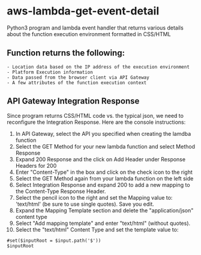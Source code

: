 # aws-lambda-get-event-detail
Python3 program and lambda event handler that returns various details about the
function execution environment formatted in CSS/HTML

## Function returns the following:
    - Location data based on the IP address of the execution environment
    - Platform Execution information
    - Data passed from the browser client via API Gateway
    - A few attributes of the function execution context

## API Gateway Integration Response
Since program returns CSS/HTML code vs. the typical json, we need to
reconfigure the Integration Response. Here are the console instructions:

  1. In API Gateway, select the API you specified when creating the lamdba function
  2. Select the GET Method for your new lambda function and select Method Response
  3. Expand 200 Response and the click on Add Header under Response Headers for 200
  4. Enter "Content-Type" in the box and click on the check icon to the right
  5. Select the GET Method again from your lambda function on the left side
  6. Select Integration Response and expand 200 to add a new mapping to the
     Content-Type Response Header.
  7. Select the pencil icon to the right and set the Mapping value to:   
     'text/html' (be sure to use single quotes). Save you edit.
  8. Expand the Mapping Template section and delete the "application/json" content type
  9. Select "Add mapping template" and enter "text/html" (without quotes).
  10. Select the "text/html" Content Type and set the template value to:

    #set($inputRoot = $input.path('$'))
    $inputRoot

